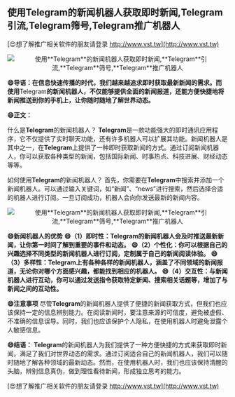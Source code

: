 ## **使用**Telegram**的新闻机器人获取即时新闻,**Telegram**引流,**Telegram**筛号,**Telegram**推广机器人**

[😍想了解推广相关软件的朋友请登录 http://www.vst.tw](http://www.vst.tw)

 <center><img src="https://vst.tw/MP4/tuiguang/png/3.png" alt="使用**Telegram**的新闻机器人获取即时新闻,**Telegram**引流,**Telegram**筛号,**Telegram**推广机器人"></center>

**😄导语：在信息快速传播的时代，我们越来越追求即时获取最新新闻的需求。而使用**Telegram**的新闻机器人，不仅能够提供全面的新闻报道，还能方便快捷地将新闻推送到你的手机上，让你随时随地了解世界动态。**

**😄正文：**

什么是**Telegram**的新闻机器人？
**Telegram**是一款功能强大的即时通讯应用程序，它不仅提供了实时聊天功能，还有许多机器人可以扩展其功能。新闻机器人是其中之一，在**Telegram**上提供了一种即时获取新闻的方式。通过订阅新闻机器人，你可以获取各种类型的新闻，包括国际新闻、时事热点、科技进展、财经动态等等。

如何使用**Telegram**的新闻机器人？
首先，你需要在**Telegram**中搜索并添加一个新闻机器人。可以通过输入关键词，如“新闻”、“news”进行搜索，然后选择合适的机器人进行订阅。一旦订阅成功，机器人会向你发送最新的新闻内容。

 <center><img src="https://vst.tw/MP4/tuiguang/png/8.png" alt="使用**Telegram**的新闻机器人获取即时新闻,**Telegram**引流,**Telegram**筛号,**Telegram**推广机器人"></center>

**😄新闻机器人的优势**
**😄（1）即时性：**Telegram**的新闻机器人会及时推送最新新闻，让你第一时间了解到重要的事件和动态。**
**😄（2）个性化：你可以根据自己的兴趣选择不同类型的新闻机器人进行订阅，定制属于自己的新闻阅读体验。**
**😄（3）多样性：**Telegram**上有各种各样的新闻机器人，涵盖了不同领域的新闻报道，无论你对哪个方面感兴趣，都能找到相应的机器人。**
**😄（4）交互性：与新闻机器人进行互动，你可以通过发送指令获取特定新闻、搜索相关话题等，增加了与新闻之间的互动性。**

**😄注意事项**
尽管**Telegram**的新闻机器人提供了便捷的新闻获取方式，但我们也应该保持一定的信息辨别能力。在阅读新闻时，要注意来源的可信度，避免被虚假、不准确的信息误导。同时，我们也应该保护个人隐私，在使用机器人时避免泄露个人敏感信息。

**😄结语：**
**Telegram**的新闻机器人为我们提供了一种方便快捷的方式来获取即时新闻，满足了我们对世界动态的需求。通过订阅适合自己的新闻机器人，我们可以随时随地了解各种领域的最新动态。然而，在使用机器人时，我们也应该保持清醒的头脑，辨别信息真伪，做到理性看待新闻，形成独立思考的能力。

[😍想了解推广相关软件的朋友请登录 http://www.vst.tw](http://www.vst.tw)




